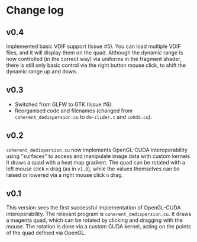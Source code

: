 # Change log

## v0.4

Implemented basic VDIF support (Issue #5).
You can load multiple VDIF files, and it will display them on the quad.
Although the dynamic range is now controlled (in the correct way) via uniforms in the fragment shader, there is still only basic control via the right button mouse click, to shift the dynamic range up and down.

## v0.3

- Switched from GLFW to GTK (Issue #6).
- Reorganised code and filenames (changed from `coherent_dedispersion.cu` to `dm-slider.c` and `cohdd.cu`).

## v0.2

`coherent_dedispersion.cu` now implements OpenGL-CUDA interoperability using "surfaces" to access and manipulate image data with custom kernels.
It draws a quad with a heat map gradient.
The quad can be rotated with a left mouse click `n` drag (as in `v1.0`), while the values themselves can be raised or lowered via a right mouse click `n` drag.

## v0.1

This version sees the first successful implementation of OpenGL-CUDA interoperability.
The relevant program is `coherent_dedispersion.cu`.
It draws a magenta quad, which can be rotated by clicking and dragging with the mouse.
The rotation is done via a custom CUDA kernel, acting on the points of the quad defined via OpenGL.

